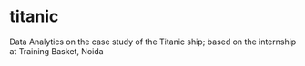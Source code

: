 # titanic
Data Analytics on the case study of the Titanic ship; based on the internship at Training Basket, Noida
